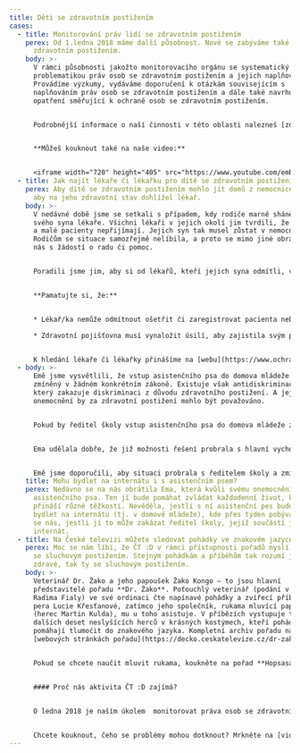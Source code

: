 ```yaml
---
title: Děti se zdravotním postižením
cases:
  - title: Monitorování práv lidí se zdravotním postižením
    perex: Od 1.ledna 2018 máme další působnost. Nově se zabýváme také právy osob se
      zdravotním postižením.
    body: >-
      V rámci působnosti jakožto monitorovacího orgánu se systematický zabýváme
      problematikou práv osob se zdravotním postižením a jejich naplňováním.
      Provádíme výzkumy, vydáváme doporučení k otázkám souvisejícím s
      naplňováním práv osob se zdravotním postižením a dále také navrhujeme
      opatření směřující k ochraně osob se zdravotním postižením.


      Podrobnější informace o naší činnosti v této oblasti nalezneš [zde](https://www.ochrance.cz/monitorovani-prav-lidi-se-zdravotnim-postizenim/).


      **Můžeš kouknout také na naše video:**


      <iframe width="720" height="405" src="https://www.youtube.com/embed/SqEBVMuk24I" title="YouTube video player" frameborder="0" allow="accelerometer; autoplay; clipboard-write; encrypted-media; gyroscope; picture-in-picture" allowfullscreen></iframe>
  - title: Jak najít lékaře či lékařku pro dítě se zdravotním postižením?
    perex: Aby dítě se zdravotním postižením mohlo jít domů z nemocnice, je třeba,
      aby na jeho zdravotní stav dohlížel lékař.
    body: >-
      V nedávné době jsme se setkali s případem, kdy rodiče marně sháněli pro
      svého syna lékaře. Všichni lékaři v jejich okolí jim tvrdili, že mají plno
      a malé pacienty nepřijímají. Jejich syn tak musel zůstat v nemocnici.
      Rodičům se situace samozřejmě nelíbila, a proto se mimo jiné obrátili na
      nás s žádostí o radu či pomoc.


      Poradili jsme jim, aby si od lékařů, kteří jejich syna odmítli, vyžádali písemné vyjádření s odůvodněním. S těmi se poté totiž mohou obrátit na svou zdravotní pojišťovnu a ta by jim měla sama zajistil dětského lékaře. Stalo se tak i v našem případě a nyní je již malý chlapec doma a stačí, že na její zdravotní stav dohlíží dětský lékař.


      **Pamatujte si, že:**


      * Lékař/ka nemůže odmítnout ošetřit či zaregistrovat pacienta nebo pacientku podle své libosti. Důvodem však může být například to, že má skutečně plnou kapacitu, nebo že nemá uzavřenou smlouvu se zdravotní pojišťovnou pacienta či pacientky.

      * Zdravotní pojišťovna musí vynaložit úsilí, aby zajistila svým pojištěncům a pojištěnkám praktického lékaře či lékařku v dojezdové vzdálenosti.


      K hledání lékaře či lékařky přinášíme na [webu](https://www.ochrance.cz/aktualne/tiskove-zpravy-2019/ombudsmanka-pomohla-matce-jejiz-dite-melo-tezke-zdravotni-postizeni/) několik dalších užitečných informací a rad.
  - body: >-
      Emě jsme vysvětlili, že vstup asistenčního psa do domova mládeže není
      zmíněný v žádném konkrétním zákoně. Existuje však antidiskriminační zákon,
      který zakazuje diskriminaci z důvodu zdravotního postižení. A její
      onemocnění by za zdravotní postižení mohlo být považováno.


      Pokud by ředitel školy vstup asistenčního psa do domova mládeže zakázal, mohlo by jít o diskriminaci. Ale není to možné dopředu jednoznačně říci. Záleží totiž na konkrétní situaci. Kroky ředitele musí být přiměřené, zohledňovat konkrétní možnosti internátu a také ostatní ubytované. Problém by mohli mít třeba spolužáci alergičtí na psí srst. Důležité je proto hledat možnosti řešení a případný zákaz podrobně zdůvodnit.


      Ema udělala dobře, že již možnosti řešení probrala s hlavní vychovatelkou internátu. Společně vymyslely, že by Ema mohla mít pokoj v přízemí blízko vchodu do domova, vlastní povlečení a že by internát ke vchodu umístil hadr na otírání psích tlapek.


      Emě jsme doporučili, aby situaci probrala s ředitelem školy a zmínila možná řešení, která projednala s hlavní vychovatelkou. Pokud by ředitel školy trval na zákazu, měl by to Emě podrobně zdůvodnit. Ema by se následně mohla obrátit na [Českou školní inspekci](https://csicr.cz/cz/Clanky/Jak-podavat-stiznosti). O posouzení by mohla požádat také [nás](https://deti.ochrance.cz/kdo/jak/). Vyhodnotili bychom, zda podle nás došlo k diskriminaci, a na základě toho Emě doporučili další možnosti řešení – například zda je vhodné, aby podala žalobu k soudu nebo se pokusila dospět k dohodě formou mediace.
    title: Mohu bydlet na internátu i s asistenčním psem?
    perex: Nedávno se na nás obrátila Ema, která kvůli svému onemocnění potřebovala
      asistenčního psa. Ten jí bude pomáhat zvládat každodenní život, který jí
      přináší různé těžkosti. Nevěděla, jestli s ní asistenční pes bude moci
      bydlet na internátu (tj. v domově mládeže), kde přes týden pobývá. Ptala
      se nás, jestli jí to může zakázat ředitel školy, jejíž součástí je
      internát.
  - title: Na České televizi můžete sledovat pohádky ve znakovém jazyce
    perex: Moc se nám líbí, že ČT :D v rámci přístupnosti pořadů myslí i na nejmenší
      se sluchovým postižením. Stejným pohádkám a příběhům tak rozumí jak děti
      zdravé, tak ty se sluchovým postižením.
    body: >-
      Veterinář Dr. Žako a jeho papoušek Žako Kongo – to jsou hlavní
      představitelé pořadu **Dr. Žako**. Poťouchlý veterinář (podání v herce
      Radima Fialy) ve své ordinaci čte napínavé pohádky a zvířecí příběhy z
      pera Lucie Křesťanové, zatímco jeho společník, rukama mluvící papoušek
      (herec Martin Kulda), mu u toho asistuje. V příbězích vystupuje také
      dalších deset neslyšících herců v krásných kostýmech, kteří pohádky
      pomáhají tlumočit do znakového jazyka. Kompletní archiv pořadu najdete na
      [webových stránkách pořadu](https://decko.ceskatelevize.cz/dr-zako).


      Pokud se chcete naučit mluvit rukama, koukněte na pořad **Hopsasa**. Malí herci – Nela a Jindra Vás to naučí. A navíc, nebo hlavně, si s nimi zacvičíte, rozhýbete se a samozřejmě si zahopsáte. A je úplně jedno, zda slyšíte, nebo ne. Malým průvodcům pomáhá kamarád Hops (herec Robert Milič) a uklízečka Kutivá (herečka Kamila Valůšková). Kompletní archiv pořadu, lexikon znaků, básničky i pohybové výzvy najdete na [webových stránkách pořadu](https://decko.ceskatelevize.cz/hopsasa).


      #### Proč nás aktivita ČT :D zajímá?


      O ledna 2018 je naším úkolem  monitorovat práva osob se zdravotním postižením. Zabýváme se tak různými oblastmi života lidí se zdravotním postižením, provádíme výzkumy, vydáváme doporučení a navrhujeme opatření, která by lidem s postižením měla pomoci. 


      Chcete kouknout, čeho se problémy mohou dotknout? Mrkněte na [videa](https://www.ochrance.cz/monitorovani-prav-lidi-se-zdravotnim-postizenim/).
---
```

